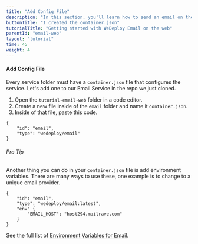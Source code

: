 ```yaml
---
title: "Add Config File"
description: "In this section, you'll learn how to send an email on the web using the WeDeploy API Client."
buttonTitle: "I created the container.json"
tutorialTitle: "Getting started with WeDeploy Email on the web"
parentId: "email-web"
layout: "tutorial"
time: 45
weight: 4
---
```


#### Add Config File

Every service folder must have a `container.json` file that configures the service. Let's add one to our Email Service in the repo we just cloned.

1. Open the `tutorial-email-web` folder in a code editor.
2. Create a new file inside of the `email` folder and name it `container.json`.
3. Inside of that file, paste this code.

```application/json
{
	"id": "email",
	"type": "wedeploy/email"
}
```

<aside>

###### <span class="icon-16-star"></span> Pro Tip

Another thing you can do in your `container.json` file is add environment variables. There are many ways to use these, one example is to change to a unique email provider.

```application/json
{
	"id": "email",
	"type": "wedeploy/email:latest",
	"env" {
		"EMAIL_HOST": "host294.mailrave.com"
	}
}
```

See the full list of <a href="/docs/email/environment-variables.html" target="_blank">Environment Variables for Email</a>.

</aside>
